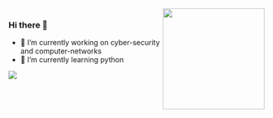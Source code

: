 <img src="https://media.giphy.com/media/xTiTnBELA6Mb1TeeOc/giphy.gif" align="right" width="200" height="200">

### Hi there 👋


- 🔭 I’m currently working on cyber-security and computer-networks
- 🌱 I’m currently learning python


<img src="https://github-readme-stats.vercel.app/api?username=huseyinpalaa&show_icons=true&bg_color=00000000)">


